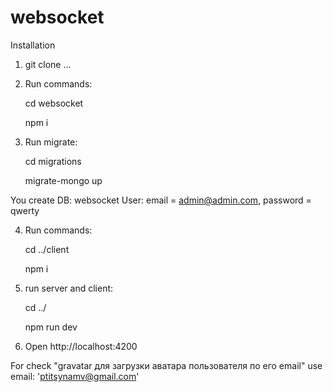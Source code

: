 # websocket

Installation
1. git clone ...

2. Run commands:

    cd websocket
    
    npm i
    

3. Run migrate:

    cd migrations
    
    migrate-mongo up

You create
DB: websocket
User:
    email = admin@admin.com,
    password = qwerty

4. Run commands:

    cd ../client
    
    npm i

5. run server and client:

    cd ../
    
    npm run dev

6. Open http://localhost:4200


For check "gravatar для загрузки аватара пользователя по его email" use  email: 'ptitsynamv@gmail.com'
